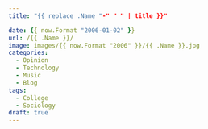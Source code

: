 ```yaml
---
title: "{{ replace .Name "-" " " | title }}"

date: {{ now.Format "2006-01-02" }}
url: /{{ .Name }}/
image: images/{{ now.Format "2006" }}/{{ .Name }}.jpg
categories:
  - Opinion
  - Technology
  - Music
  - Blog
tags:
  - College
  - Sociology
draft: true
---
```

<!--more-->
